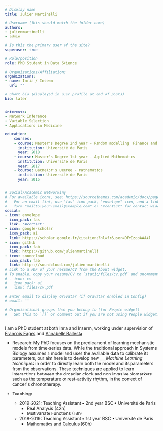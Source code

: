 ```yaml
---
# Display name
title: Julien Martinelli

# Username (this should match the folder name)
authors:
- julienmartinelli
- admin

# Is this the primary user of the site?
superuser: true

# Role/position
role: PhD Student in Data Science

# Organizations/Affiliations
organizations:
- name: Inria / Inserm
  url: ""

# Short bio (displayed in user profile at end of posts)
bio: later


interests:
- Network Inference
- Variable Selection
- Applications in Medicine

education:
    courses:
    - course: Master's Degree 2nd year - Random modelling, Finance and Data Science
      institution: Université de Paris
      year: 2018
    - course: Master's Degree 1st year - Applied Mathematics
      institution: Université de Paris
      year: 2017
    - course: Bachelor's Degree - Mathematics
      institution: Université de Paris
      year: 2015


# Social/Academic Networking
# For available icons, see: https://sourcethemes.com/academic/docs/page-builder/#icons
#   For an email link, use "fas" icon pack, "envelope" icon, and a link in the
#   form "mailto:your-email@example.com" or "#contact" for contact widget.
social:
- icon: envelope
  icon_pack: fas
  link: '#contact'
- icon: google-scholar
  icon_pack: ai
  link: https://scholar.google.fr/citations?hl=fr&user=DFyIzcoAAAAJ
- icon: github
  icon_pack: fab
  link: https://github.com/julienmartinelli
- icon: soundcloud
  icon_pack: fab
  link: https://soundcloud.com/julien-martinelli
# Link to a PDF of your resume/CV from the About widget.
# To enable, copy your resume/CV to `static/files/cv.pdf` and uncomment the lines below.
# - icon: cv
#   icon_pack: ai
#   link: files/cv.pdf

# Enter email to display Gravatar (if Gravatar enabled in Config)
# email: ""

# Organizational groups that you belong to (for People widget)
#   Set this to `[]` or comment out if you are not using People widget.
---
```


I am a PhD student at both Inria and Inserm, working under supervision of [François Fages](http://lifeware.inria.fr/wiki/Fages/HomePage) and [Annabelle Ballesta](http://annabelle.ballesta.fr/)

* Research: My PhD focuses on the predicament of learning mechanistic models from time-series data. While the traditional approach in Systems Biology assumes a model and uses the available data to calibrate its parameters, our aim here is
to develop new ___*Machine Learning techniques* in order to directly learn both the model and its parameters from the observations.
These techniques are applied to learn interactions between the circadian clock and non invasive biomarkers such as the temperature or rest-activity rhythm, in the context of cancer's chronotherapy.

* Teaching:
    * 2019-2021: Teaching Assistant • 2nd year BSC • Université de Paris
        * Real Analysis (42h)
        * Multivariate Functions (18h)
    * 2018-2019: Teaching Assistant • 1st year BSC • Université de Paris
        * Mathematics and Calculus (60h)

